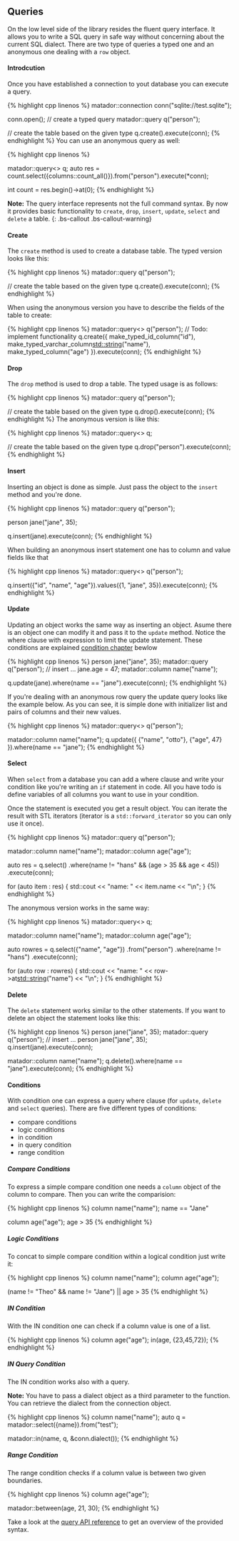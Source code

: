 ## Queries

On the low level side of the library resides the fluent query interface. It allows you
to write a SQL query in safe way without concerning about the current SQL dialect. There
are two type of queries a typed one and an anonymous one dealing with a ```row``` object.

#### Introdcution

Once you have established a connection to yout database you can execute a query.

{% highlight cpp linenos %}
matador::connection conn("sqlite://test.sqlite");

conn.open();
// create a typed query
matador::query<person> q("person");

// create the table based on the given type
q.create().execute(conn);
{% endhighlight %}
You can use an anonymous query as well:

{% highlight cpp linenos %}

matador::query<> q;
auto res = count.select({columns::count_all()}).from("person").execute(*conn);

int count = res.begin()->at<int>(0);
{% endhighlight %}

**Note:** The query interface represents not the full command syntax. By now it provides
basic functionality to ```create```, ```drop```, ```insert```, ```update```, ```select```
and ```delete``` a table.
{: .bs-callout .bs-callout-warning}

#### Create

The ```create``` method is used to create a database table. The typed version looks
like this:

{% highlight cpp linenos %}
matador::query<person> q("person");

// create the table based on the given type
q.create().execute(conn);
{% endhighlight %}

When using the anonymous version you have to describe the fields of the table to create:

{% highlight cpp linenos %}
matador::query<> q("person");
// Todo: implement functionality
q.create({
    make_typed_id_column<long>("id"),
    make_typed_varchar_column<std::string>("name"),
    make_typed_column<unsigned>("age")
}).execute(conn);
{% endhighlight %}

#### Drop

The ```drop``` method is used to drop a table. The typed usage is as follows:

{% highlight cpp linenos %}
matador::query<person> q("person");

// create the table based on the given type
q.drop().execute(conn);
{% endhighlight %}
The anonymous version is like this:

{% highlight cpp linenos %}
matador::query<> q;

// create the table based on the given type
q.drop("person").execute(conn);
{% endhighlight %}

#### Insert

Inserting an object is done as simple. Just pass the object to the ```insert``` method
and you're done.

{% highlight cpp linenos %}
matador::query<person> q("person");

person jane("jane", 35);

q.insert(jane).execute(conn);
{% endhighlight %}

When building an anonymous insert statement one has to column and value fields like that

{% highlight cpp linenos %}
matador::query<> q("person");

q.insert({"id", "name", "age"}).values({1, "jane", 35}).execute(conn);
{% endhighlight %}

#### Update

Updating an object works the same way as inserting an object. Asume there is an object
one can modify it and pass it to the ```update``` method. Notice the where clause with
expression to limit the update statement. These conditions are explained [condition chapter](#conditions) bewlow

{% highlight cpp linenos %}
person jane("jane", 35);
matador::query<person> q("person");
// insert ...
jane.age = 47;
matador::column name("name");

q.update(jane).where(name == "jane").execute(conn);
{% endhighlight %}

If you're dealing with an anonymous row query the update query looks like the example below. As
you can see, it is simple done with initializer list and pairs of columns and their new
values.

{% highlight cpp linenos %}
matador::query<> q("person");

matador::column name("name");
q.update({
    {"name", "otto"},
    {"age", 47}
}).where(name == "jane");
{% endhighlight %}

#### Select

When ```select``` from a database you can add a where clause and write your condition like
you're writing an ```if``` statement in code. All you have todo is define variables of all
columns you want to use in your condition.

Once the statement is executed you get a result object. You can iterate the result with STL
iterators (iterator is a ```std::forward_iterator``` so you can only use it once).

{% highlight cpp linenos %}
matador::query<person> q("person");

matador::column name("name");
matador::column age("age");

auto res = q.select()
            .where(name != "hans" && (age > 35 && age < 45))
            .execute(conn);

for (auto item : res) {
    std::cout << "name: " << item.name << "\n";
}
{% endhighlight %}

The anonymous version works in the same way:

{% highlight cpp linenos %}
matador::query<> q;

matador::column name("name");
matador::column age("age");

auto rowres = q.select({"name", "age"})
               .from("person")
               .where(name != "hans")
               .execute(conn);

for (auto row : rowres) {
    std::cout << "name: " << row->at<std::string>("name") << "\n";
}
{% endhighlight %}

#### Delete

The ```delete``` statement works similar to the other statements. If you want to delete an
object the statement looks like this:

{% highlight cpp linenos %}
person jane("jane", 35);
matador::query<person> q("person");
// insert ...
person jane("jane", 35);
q.insert(jane).execute(conn);

matador::column name("name");
q.delete().where(name == "jane").execute(conn);
{% endhighlight %}

#### Conditions

With condition one can express a query where clause (for ```update```, ```delete``` and
```select``` queries). There are five different types of conditions:

- compare conditions
- logic conditions
- in condition
- in query condition
- range condition

##### Compare Conditions

To express a simple compare condition one needs a ```column``` object of the column to
compare. Then you can write the comparision:

{% highlight cpp linenos %}
column name("name");
name == "Jane"

column age("age");
age > 35
{% endhighlight %}

##### Logic Conditions

To concat to simple compare condition within a logical condition just write it:

{% highlight cpp linenos %}
column name("name");
column age("age");

(name != "Theo" && name != "Jane") || age > 35
{% endhighlight %}

##### IN Condition

With the IN condition one can check if a column value is one of a list.

{% highlight cpp linenos %}
column age("age");
in(age, {23,45,72});
{% endhighlight %}

##### IN Query Condition

The IN condition works also with a query.

__Note:__ You have to pass a dialect object as a third parameter to the function. You
can retrieve the dialect from the connection object.

{% highlight cpp linenos %}
column name("name");
auto q = matador::select({name}).from("test");

matador::in(name, q, &conn.dialect());
{% endhighlight %}

##### Range Condition

The range condition checks if a column value is between two given boundaries.

{% highlight cpp linenos %}
column age("age");

matador::between(age, 21, 30);
{% endhighlight %}

Take a look at the [query API reference](../api/classmatador_1_1query) to get an overview of the provided syntax.
